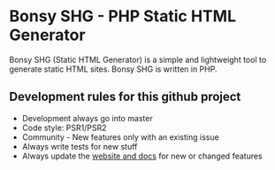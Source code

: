 # Bonsy SHG - PHP Static HTML Generator
Bonsy SHG (Static HTML Generator) is a simple and lightweight tool to generate static HTML sites. Bonsy SHG is written in PHP.



## Development rules for this github project

* Development always go into master
* Code style: PSR1/PSR2
* Community - New features only with an existing issue
* Always write tests for new stuff
* Always update the [website and docs](https://github.com/brainfoolong/sasige-docs) for new or changed features